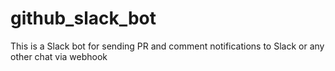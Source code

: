 # github_slack_bot
This is a Slack bot for sending PR and comment notifications to Slack or any other chat via webhook
